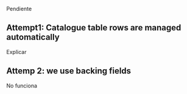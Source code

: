 Pendiente

## Attempt1: Catalogue table rows are managed automatically

Explicar

## Attemp 2: we use backing fields

No funciona